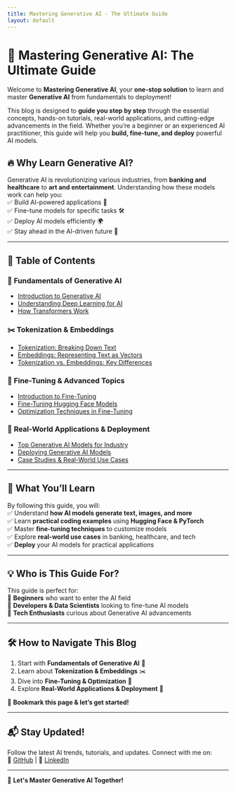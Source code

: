 ```yaml
---
title: Mastering Generative AI - The Ultimate Guide
layout: default
---
```


# 🚀 Mastering Generative AI: The Ultimate Guide  

Welcome to **Mastering Generative AI**, your **one-stop solution** to learn and master **Generative AI** from fundamentals to deployment!  

This blog is designed to **guide you step by step** through the essential concepts, hands-on tutorials, real-world applications, and cutting-edge advancements in the field. Whether you’re a beginner or an experienced AI practitioner, this guide will help you **build, fine-tune, and deploy** powerful AI models.  

## 🔥 Why Learn Generative AI?  
Generative AI is revolutionizing various industries, from **banking and healthcare** to **art and entertainment**. Understanding how these models work can help you:  
✅ Build AI-powered applications 🚀  
✅ Fine-tune models for specific tasks 🛠  
✅ Deploy AI models efficiently 🌍  
✅ Stay ahead in the AI-driven future 🔮  

---

## 📌 Table of Contents  

### 🧠 **Fundamentals of Generative AI**  
- [Introduction to Generative AI](introduction.md)  
- [Understanding Deep Learning for AI](deep_learning.md)  
- [How Transformers Work](transformers.md)  

### ✂️ **Tokenization & Embeddings**  
- [Tokenization: Breaking Down Text](tokenization.md)  
- [Embeddings: Representing Text as Vectors](embeddings.md)  
- [Tokenization vs. Embeddings: Key Differences](tokenization_vs_embeddings.md)  

### 🎯 **Fine-Tuning & Advanced Topics**  
- [Introduction to Fine-Tuning](fine_tuning.md)  
- [Fine-Tuning Hugging Face Models](fine_tuning_huggingface.md)  
- [Optimization Techniques in Fine-Tuning](optimization.md)  

### 🚀 **Real-World Applications & Deployment**  
- [Top Generative AI Models for Industry](industry_models.md)  
- [Deploying Generative AI Models](deployment.md)  
- [Case Studies & Real-World Use Cases](case_studies.md)  

---

## 🎯 What You’ll Learn  
By following this guide, you will:  
✅ Understand **how AI models generate text, images, and more**  
✅ Learn **practical coding examples** using **Hugging Face & PyTorch**  
✅ Master **fine-tuning techniques** to customize models  
✅ Explore **real-world use cases** in banking, healthcare, and tech  
✅ **Deploy** your AI models for practical applications  

---

## 💡 Who is This Guide For?  
This guide is perfect for:  
🔹 **Beginners** who want to enter the AI field  
🔹 **Developers & Data Scientists** looking to fine-tune AI models  
🔹 **Tech Enthusiasts** curious about Generative AI advancements  

---

## 🛠 How to Navigate This Blog  
1. Start with **Fundamentals of Generative AI** 🧠  
2. Learn about **Tokenization & Embeddings** ✂️  
3. Dive into **Fine-Tuning & Optimization** 🎯  
4. Explore **Real-World Applications & Deployment** 🚀  

📢 **Bookmark this page & let’s get started!**  

---

## 📬 Stay Updated!  
Follow the latest AI trends, tutorials, and updates. Connect with me on:  
🔗 [GitHub](https://github.com/dtsatyam) | 🔗 [LinkedIn](https://linkedin.com/in/satya-dataprofessional)  

---

🚀 **Let's Master Generative AI Together!**  
